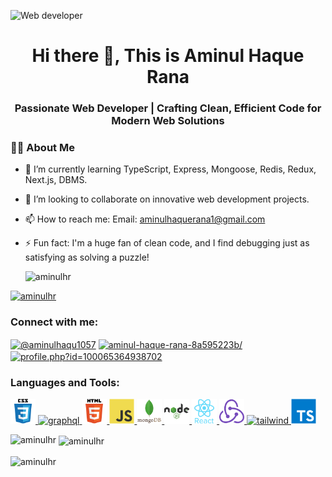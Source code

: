 ![Web developer](https://media.licdn.com/dms/image/v2/D5616AQG43y80BmPJkQ/profile-displaybackgroundimage-shrink_350_1400/profile-displaybackgroundimage-shrink_350_1400/0/1726493818587?e=1732147200&v=beta&t=rK09Uz9gKKEfK91hoWIwRAQ-ueWGTMR4tOFhsA-8CEE)
<h1 align="center"> Hi there 👋, This is Aminul Haque Rana </h1>
<h3 align="center">Passionate Web Developer | Crafting Clean, Efficient Code for Modern Web Solutions</h3>



### 🙋‍♂️ About Me 
- 🌱 I’m currently learning TypeScript, Express, Mongoose, Redis, Redux, Next.js, DBMS.
- 👯 I’m looking to collaborate on innovative web development projects.
- 📫 How to reach me: Email: aminulhaquerana1@gmail.com
- ⚡ Fun fact: I'm a huge fan of clean code, and I find debugging just as satisfying as solving a puzzle!

  <p align="left"> <img src="https://komarev.com/ghpvc/?username=aminulhr&label=Profile%20views&color=0e75b6&style=flat" alt="aminulhr" /> </p>

<p align="left"> <a href="https://github.com/ryo-ma/github-profile-trophy"><img src="https://github-profile-trophy.vercel.app/?username=aminulhr" alt="aminulhr" /></a> </p>

<h3 align="left">Connect with me:</h3>
<p align="left">
<a href="https://twitter.com/@aminulhaqu1057" target="blank"><img align="center" src="https://raw.githubusercontent.com/rahuldkjain/github-profile-readme-generator/master/src/images/icons/Social/twitter.svg" alt="@aminulhaqu1057" height="30" width="40" /></a>
<a href="https://linkedin.com/in/aminul-haque-rana-8a595223b/" target="blank"><img align="center" src="https://raw.githubusercontent.com/rahuldkjain/github-profile-readme-generator/master/src/images/icons/Social/linked-in-alt.svg" alt="aminul-haque-rana-8a595223b/" height="30" width="40" /></a>
<a href="https://fb.com/profile.php?id=100065364938702" target="blank"><img align="center" src="https://raw.githubusercontent.com/rahuldkjain/github-profile-readme-generator/master/src/images/icons/Social/facebook.svg" alt="profile.php?id=100065364938702" height="30" width="40" /></a>
</p>

<h3 align="left">Languages and Tools:</h3>
<p align="left"> <a href="https://www.w3schools.com/css/" target="_blank" rel="noreferrer"> <img src="https://raw.githubusercontent.com/devicons/devicon/master/icons/css3/css3-original-wordmark.svg" alt="css3" width="40" height="40"/> </a> <a href="https://graphql.org" target="_blank" rel="noreferrer"> <img src="https://www.vectorlogo.zone/logos/graphql/graphql-icon.svg" alt="graphql" width="40" height="40"/> </a> <a href="https://www.w3.org/html/" target="_blank" rel="noreferrer"> <img src="https://raw.githubusercontent.com/devicons/devicon/master/icons/html5/html5-original-wordmark.svg" alt="html5" width="40" height="40"/> </a> <a href="https://developer.mozilla.org/en-US/docs/Web/JavaScript" target="_blank" rel="noreferrer"> <img src="https://raw.githubusercontent.com/devicons/devicon/master/icons/javascript/javascript-original.svg" alt="javascript" width="40" height="40"/> </a> <a href="https://www.mongodb.com/" target="_blank" rel="noreferrer"> <img src="https://raw.githubusercontent.com/devicons/devicon/master/icons/mongodb/mongodb-original-wordmark.svg" alt="mongodb" width="40" height="40"/> </a> <a href="https://nodejs.org" target="_blank" rel="noreferrer"> <img src="https://raw.githubusercontent.com/devicons/devicon/master/icons/nodejs/nodejs-original-wordmark.svg" alt="nodejs" width="40" height="40"/> </a> <a href="https://reactjs.org/" target="_blank" rel="noreferrer"> <img src="https://raw.githubusercontent.com/devicons/devicon/master/icons/react/react-original-wordmark.svg" alt="react" width="40" height="40"/> </a> <a href="https://redux.js.org" target="_blank" rel="noreferrer"> <img src="https://raw.githubusercontent.com/devicons/devicon/master/icons/redux/redux-original.svg" alt="redux" width="40" height="40"/> </a> <a href="https://tailwindcss.com/" target="_blank" rel="noreferrer"> <img src="https://www.vectorlogo.zone/logos/tailwindcss/tailwindcss-icon.svg" alt="tailwind" width="40" height="40"/> </a> <a href="https://www.typescriptlang.org/" target="_blank" rel="noreferrer"> <img src="https://raw.githubusercontent.com/devicons/devicon/master/icons/typescript/typescript-original.svg" alt="typescript" width="40" height="40"/> </a> </p>

<p><img align="left" src="https://github-readme-stats.vercel.app/api/top-langs?username=aminulhr&show_icons=true&locale=en&layout=compact" alt="aminulhr" /></p>

<p>&nbsp;<img align="center" src="https://github-readme-stats.vercel.app/api?username=aminulhr&show_icons=true&locale=en" alt="aminulhr" /></p>

<p><img align="center" src="https://github-readme-streak-stats.herokuapp.com/?user=aminulhr&" alt="aminulhr" /></p>
